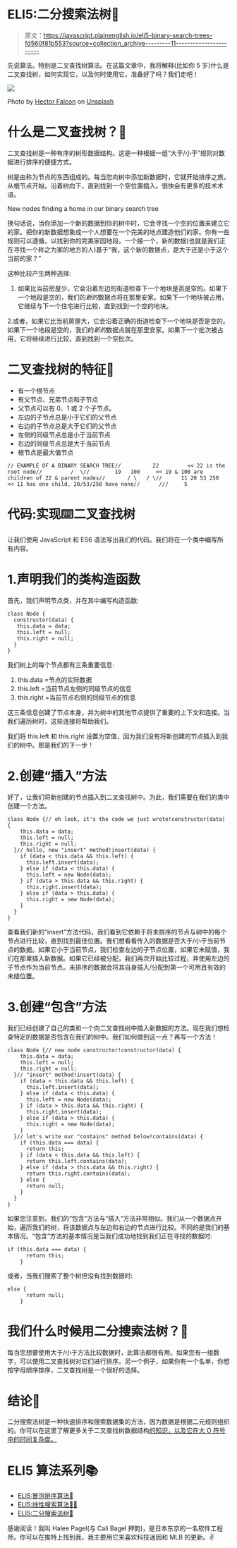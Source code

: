 # ELI5:二分搜索法树🌲

> 原文：<https://javascript.plainenglish.io/eli5-binary-search-trees-fd560f81b553?source=collection_archive---------11----------------------->

先说算法。特别是二叉查找树算法。在这篇文章中，我将解释(比如你 5 岁)什么是二叉查找树，如何实现它，以及何时使用它。准备好了吗？我们走吧！

![](img/3b717e15d01b1f612cccb312783222da.png)

Photo by [Hector Falcon](https://unsplash.com/@hectorfalcon?utm_source=medium&utm_medium=referral) on [Unsplash](https://unsplash.com?utm_source=medium&utm_medium=referral)

# 什么是二叉查找树？🌲

二叉查找树是一种有序的树形数据结构。这是一种根据一组“大于/小于”规则对数据进行排序的便捷方式。

树是由称为节点的东西组成的。每当您向树中添加新数据时，它就开始排序之旅，从根节点开始，沿着树向下，直到找到一个空位置插入。很快会有更多的技术术语。

New nodes finding a home in our binary search tree

换句话说，当你添加一个新的数据到你的树中时，它会寻找一个空的位置来建立它的家。把你的新数据想象成一个人想要在一个完美的地点建造他们的家。你有一些规则可以遵循，以找到你的完美家园地段。一个接一个，新的数据(也就是我们正在寻找一个称之为家的地方的人)基于“我，这个新的数据点，是大于还是小于这个当前的家？”

这种比较产生两种选择:

1.  如果比当前房屋少，它会沿着左边的街道检查下一个地块是否是空的。如果下一个地段是空的，我们的*新的*数据点将在那里安家。如果下一个地块被占用，它继续与下一个住宅进行比较，直到找到一个空的地块。

2.或者，如果它比当前房屋大，它会沿着正确的街道检查下一个地块是否是空的。如果下一个地段是空的，我们的*新的*数据点就在那里安家。如果下一个批次被占用，它将继续进行比较，直到找到一个空批次。

# 二叉查找树的特征📝

*   有一个根节点
*   有父节点、兄弟节点和子节点
*   父节点可以有 0、1 或 2 个子节点。
*   左边的子节点总是小于它们的父节点
*   右边的子节点总是大于它们的父节点
*   左侧的同级节点总是小于当前节点
*   右边的同级节点总是大于当前节点
*   根节点是最大值节点

```
// EXAMPLE OF A BINARY SEARCH TREE//          22         << 22 is the root node//         /  \//        19   100     << 19 & 100 are children of 22 & parent nodes//       / \   / \//      11 20 53 250  << 11 has one child, 20/53/250 have none//      ///     5
```

# 代码:实现⌨️二叉查找树

让我们使用 JavaScript 和 ES6 语法写出我们的代码。我们将在一个类中编写所有内容。

# 1.声明我们的类构造函数

首先，我们声明节点类，并在其中编写构造函数:

```
class Node {
  constructor(data) {
   this.data = data;
   this.left = null;
   this.right = null;
  }
}
```

我们树上的每个节点都有三条重要信息:

1.  this.data =节点的实际数据
2.  this.left =当前节点左侧的同级节点的信息
3.  this.right =当前节点右侧的同级节点的信息

这三条信息创建了节点本身，并为树中的其他节点提供了重要的上下文和连接。当我们遍历树时，这些连接将帮助我们。

我们将 this.left 和 this.right 设置为空值，因为我们没有将新创建的节点插入到我们的树中。那是我们的下一步！

# 2.创建“插入”方法

好了，让我们将新创建的节点插入到二叉查找树中。为此，我们需要在我们的类中创建一个方法。

```
class Node {// oh look, it's the code we just wrote!constructor(data) {
    this.data = data;
    this.left = null;
    this.right = null;
  }// hello, new "insert" method!insert(data) {
    if (data < this.data && this.left) {
      this.left.insert(data);
    } else if (data < this.data) {
      this.left = new Node(data);
    } if (data > this.data && this.right) {
      this.right.insert(data);
    } else if (data > this.data) {
      this.right = new Node(data);
    }
  }
}
```

查看我们新的“insert”方法代码，我们看到它依赖于将未排序的节点与树中的每个节点进行比较，直到找到最佳位置。我们想看看传入的数据是否大于/小于当前节点的数据。如果它小于当前节点，我们检查左边的子节点位置，如果它未赋值，我们在那里插入新数据。如果它已经被分配，我们再次开始比较过程，并使用左边的子节点作为当前节点。未排序的数据会将其自身插入/分配到第一个可用且有效的未结位置。

# 3.创建“包含”方法

我们已经创建了自己的类和一个向二叉查找树中插入新数据的方法。现在我们想检查特定的数据是否包含在我们的树中。我们如何做到这一点？再写一个方法！

```
class Node {// new node constructor!constructor(data) {
    this.data = data;
    this.left = null;
    this.right = null;
  }// "insert" method!insert(data) {
    if (data < this.data && this.left) {
      this.left.insert(data);
    } else if (data < this.data) {
      this.left = new Node(data);
    } if (data > this.data && this.right) {
      this.right.insert(data);
    } else if (data > this.data) {
      this.right = new Node(data);
    }
  }// let's write our "contains" method below!contains(data) {
    if (this.data === data) {
      return this;
    } if (data < this.data && this.left) {
      return this.left.contains(data);
    } else if (data > this.data && this.right) {
      return this.right.contains(data);
    } else {
      return null;
    }
  }
}
```

如果您注意到，我们的“包含”方法与“插入”方法非常相似。我们从一个数据点开始，遍历我们的树，将该数据点与左边和右边的节点进行比较。不同的是我们的基本情况。“包含”方法的基本情况是当我们成功地找到我们正在寻找的数据时:

```
if (this.data === data) {
      return this;
    }
```

或者，当我们搜索了整个树但没有找到数据时:

```
else {
      return null;
    }
```

# 我们什么时候用二分搜索法树？🧐

每当您想要使用大于/小于方法比较数据时，此算法都很有用。如果您有一组数字，可以使用二叉查找树对它们进行排序。另一个例子，如果你有一个名单，你想按字母顺序排序，二叉查找树是一个很好的选择。

# 结论💭

二分搜索法树是一种快速排序和搜索数据集的方法，因为数据是根据二元规则组织的。你可以在这里了解更多关于二叉查找树数据结构[的知识，以及它在大 O 符号中的时间复杂度。](https://en.wikipedia.org/wiki/Binary_search_tree)

# ELI5 算法系列📚

*   [ELI5:冒泡排序算法🛁](https://haleepagel.medium.com/eli5-bubble-sort-algorithms-%EF%B8%8F-78bbce018846)
*   [ELI5:线性搜索算法🕵️‍♀️](https://haleepagel.medium.com/eli5-linear-search-algorithms-%EF%B8%8F-%EF%B8%8F-6f79cf9b3bb7)
*   [ELI5:二分搜索法树🌲](https://haleepagel.medium.com/eli5-binary-search-trees-fd560f81b553)

感谢阅读！我叫 Halee Pagel(与 Cali Bagel 押韵)，是日本东京的一名软件工程师。你可以在推特上找到我，我主要用它来喜欢科技迷因和 MLB 的更新。✌️